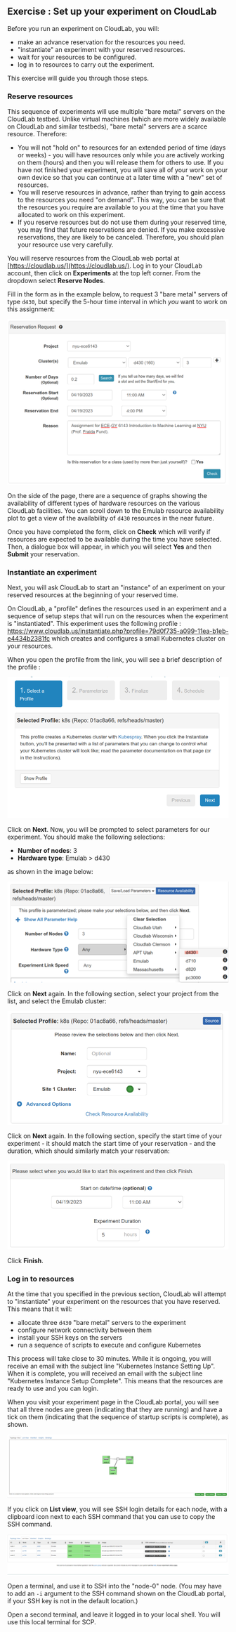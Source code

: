 
## Exercise : Set up your experiment on CloudLab

Before you run an experiment on CloudLab, you will:

- make an advance reservation for the resources you need. 
- "instantiate" an experiment with your reserved resources.
- wait for your resources to be configured. 
- log in to resources to carry out the experiment. 

This exercise will guide you through those steps.

### Reserve resources

This sequence of experiments will use multiple "bare metal" servers on the CloudLab testbed. Unlike virtual machines (which are more widely available on CloudLab and similar testbeds), "bare metal" servers are a scarce resource. Therefore:

* You will not "hold on" to resources for an extended period of time (days or weeks) - you will have resources only while you are actively working on them (hours) and then you will release them for others to use. If you have not finished your experiment, you will save all of your work on your own device so that you can continue at a later time with a "new" set of resources.
* You will reserve resources in advance, rather than trying to gain access to the resources you need "on demand". This way, you can be sure that the resources you require are available to you at the time that you have allocated to work on this experiment.
* If you reserve resources but do not use them during your reserved time, you may find that future reservations are denied. If you make excessive reservations, they are likely to be canceled. Therefore, you should plan your resource use very carefully.

You will reserve resources from the CloudLab web portal at [https://cloudlab.us/](https://cloudlab.us/). Log in to your CloudLab account, then click on **Experiments** at the top left corner. From the dropdown select **Reserve Nodes**.

Fill in the form as in the example below, to request 3 "bare metal" servers of type `d430`, but specify the 5-hour time interval in which *you* want to work on this assignment:

![Reserve Nodes](../images/cloudlab-reservation.png)

On the side of the page, there are a sequence of graphs showing the availability of different types of hardware resources on the various CloudLab facilities. You can scroll down to the Emulab resource availability plot to get a view of the availability of `d430` resources in the near future.

Once you have completed the form, click on **Check** which will verify if resources are expected to be available during the time you have selected. Then, a dialogue box will appear, in which you will select **Yes** and then **Submit** your reservation.

### Instantiate an experiment

Next, you will ask CloudLab to start an "instance" of an experiment on your reserved resources at the beginning of your reserved time.

On CloudLab, a "profile" defines the resources used in an experiment and a sequence of setup steps that will run on the resources when the experiment is "instantiated". This experiment uses the following profile : https://www.cloudlab.us/instantiate.php?profile=79d0f735-a099-11ea-b1eb-e4434b2381fc which creates and configures a small Kubernetes cluster on your resources.

When you open the profile from the link, you will see a brief description of the profile :

![K8s Profile](../images/cloudlab-start-1.png)

Click on **Next**. Now, you will be prompted to select parameters for our experiment. You should make the following selections:

* **Number of nodes**: 3
* **Hardware type**: Emulab > d430

as shown in the image below:

![Parameterize](../images/cloudlab-start-2.png)

 Click on **Next** again. In the following section, select your project from the list, and select the Emulab cluster:


![Finalize](../images/cloudlab-start-3.png)

 Click on **Next** again. In the following section, specify the start time of your experiment - it should match the start time of your reservation - and the duration, which should similarly match your reservation:

![Schedule](../images/cloudlab-start-4.png)

Click **Finish**.

### Log in to resources

At the time that you specified in the previous section, CloudLab will attempt to "instantiate" your experiment on the resources that you have reserved. This means that it will:

* allocate three `d430` "bare metal" servers to the experiment
* configure network connectivity between them
* install your SSH keys on the servers
* run a sequence of scripts to execute and configure Kubernetes

This process will take close to 30 minutes.  While it is ongoing, you will receive an email with the subject line "Kubernetes Instance Setting Up". When it is complete, you will received an email with the subject line "Kubernetes Instance Setup Complete". This means that the resources are ready to use and you can login.  

When you visit your experiment page in the CloudLab portal, you will see that all three nodes are green (indicating that they are running) and have a tick on them (indicating that the sequence of startup scripts is complete), as shown.

![Profile ready](../images/topology_view.png)

If you click on **List view**, you will see SSH login details for each node, with a clipboard icon next to each SSH command that you can use to copy the SSH command. 

![Profile ready](../images/list_view.png)

Open a terminal, and use it to SSH into the "node-0" node. (You may have to add an `-i` argument to the SSH command shown on the CloudLab portal, if your SSH key is not in the default location.)

Open a second terminal, and leave it logged in to your local shell. You will use this local terminal for SCP.
